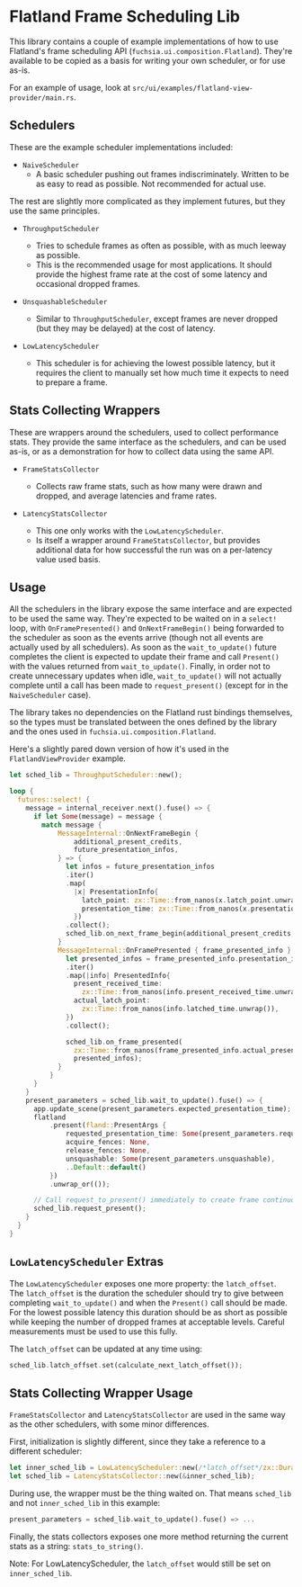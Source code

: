 # Flatland Frame Scheduling Lib

This library contains a couple of example implementations of how to use Flatland's frame scheduling
API (`fuchsia.ui.composition.Flatland`). They're available to be copied as a basis for writing your
own scheduler, or for use as-is.

For an example of usage, look at `src/ui/examples/flatland-view-provider/main.rs`.

## Schedulers

These are the example scheduler implementations included:

- `NaiveScheduler`
  - A basic scheduler pushing out frames indiscriminately. Written to be as easy to read as
    possible. Not recommended for actual use.

The rest are slightly more complicated as they implement futures, but they use the same principles.

- `ThroughputScheduler`
  - Tries to schedule frames as often as possible, with as much leeway as possible.
  - This is the recommended usage for most applications. It should provide the highest frame rate
    at the cost of some latency and occasional dropped frames.

- `UnsquashableScheduler`
  - Similar to `ThroughputScheduler`, except frames are never dropped (but they may be delayed) at
    the cost of latency.

- `LowLatencyScheduler`
  - This scheduler is for achieving the lowest possible latency, but it requires the client to
    manually set how much time it expects to need to prepare a frame.

## Stats Collecting Wrappers

These are wrappers around the schedulers, used to collect performance stats. They provide the same
interface as the schedulers, and can be used as-is, or as a demonstration for how to collect data
using the same API.

- `FrameStatsCollector`
  - Collects raw frame stats, such as how many were drawn and dropped, and average latencies and
    frame rates.

- `LatencyStatsCollector`
  - This one only works with the `LowLatencyScheduler`.
  - Is itself a wrapper around `FrameStatsCollector`, but provides additional data for how successful
    the run was on a per-latency value used basis.

## Usage

All the schedulers in the library expose the same interface and are expected to be used the same
way. They're expected to be waited on in a `select!` loop, with `OnFramePresented()` and
`OnNextFrameBegin()` being forwarded to the scheduler as soon as the events arrive (though not all
events are actually used by all schedulers).
As soon as the `wait_to_update()` future completes the client is expected to update their frame
and call `Present()` with the values returned from `wait_to_update()`.
Finally, in order not to create unnecessary updates when idle, `wait_to_update()` will not actually
complete until a call has been made to `request_present()` (except for in the `NaiveScheduler`
case).

The library takes no dependencies on the Flatland rust bindings themselves, so the types must be
translated between the ones defined by the library and the ones used in
`fuchsia.ui.composition.Flatland`.

Here's a slightly pared down version of how it's used in the `FlatlandViewProvider` example.

```rust
let sched_lib = ThroughputScheduler::new();

loop {
  futures::select! {
    message = internal_receiver.next().fuse() => {
      if let Some(message) = message {
        match message {
            MessageInternal::OnNextFrameBegin {
                additional_present_credits,
                future_presentation_infos,
            } => {
              let infos = future_presentation_infos
              .iter()
              .map(
                |x| PresentationInfo{
                  latch_point: zx::Time::from_nanos(x.latch_point.unwrap()),
                  presentation_time: zx::Time::from_nanos(x.presentation_time.unwrap())
                })
              .collect();
              sched_lib.on_next_frame_begin(additional_present_credits, infos);
            }
            MessageInternal::OnFramePresented { frame_presented_info } => {
              let presented_infos = frame_presented_info.presentation_infos
              .iter()
              .map(|info| PresentedInfo{
                present_received_time:
                  zx::Time::from_nanos(info.present_received_time.unwrap()),
                actual_latch_point:
                  zx::Time::from_nanos(info.latched_time.unwrap()),
              })
              .collect();

              sched_lib.on_frame_presented(
                zx::Time::from_nanos(frame_presented_info.actual_presentation_time),
                presented_infos);
            }
          }
      }
    }
    present_parameters = sched_lib.wait_to_update().fuse() => {
      app.update_scene(present_parameters.expected_presentation_time);
      flatland
          .present(fland::PresentArgs {
              requested_presentation_time: Some(present_parameters.requested_presentation_time.into_nanos()),
              acquire_fences: None,
              release_fences: None,
              unsquashable: Some(present_parameters.unsquashable),
              ..Default::default()
          })
          .unwrap_or(());

      // Call request_to_present() immediately to create frame continuously.
      sched_lib.request_present();
    }
  }
}
```

## `LowLatencyScheduler` Extras

The `LowLatencyScheduler` exposes one more property: the `latch_offset`. The `latch_offset` is the
duration the scheduler should try to give between completing `wait_to_update()` and when the
`Present()` call should be made. For the lowest possible latency this duration should be as short
as possible while keeping the number of dropped frames at acceptable levels. Careful measurements
must be used to use this fully.

The `latch_offset` can be updated at any time using:

```rust
sched_lib.latch_offset.set(calculate_next_latch_offset());
```

## Stats Collecting Wrapper Usage

`FrameStatsCollector` and `LatencyStatsCollector` are used in the same way as the other schedulers,
with some minor differences.

First, initialization is slightly different, since they take a reference to a different scheduler:

```rust
let inner_sched_lib = LowLatencyScheduler::new(/*latch_offset*/zx::Duration::from_millis(8));
let sched_lib = LatencyStatsCollector::new(&inner_sched_lib);
```

During use, the wrapper must be the thing waited on. That means `sched_lib` and not
`inner_sched_lib` in this example:

```rust
present_parameters = sched_lib.wait_to_update().fuse() => ...
```

Finally, the stats collectors exposes one more method returning the current stats as a string:
`stats_to_string()`.

Note: For LowLatencyScheduler, the `latch_offset` would still be set on `inner_sched_lib`.
